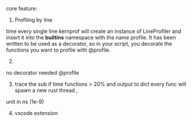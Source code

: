 core feature:
1. Profiling by line

time every single line
kernprof will create an instance of LineProfiler and insert it into the __builtins__ namespace with the name profile. It has been written to be used as a decorator, so in your script, you decorate the functions you want to profile with @profile.

2.
no decorator needed
@profile

3. trace the sub if time functions > 20% and output to dict
every func will spawn a new rust thread ,

unit in ns (1e-9)


4. vscode extension